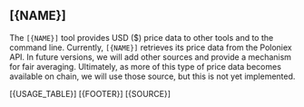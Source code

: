 ## [{NAME}]

The `[{NAME}]` tool provides USD ($) price data to other tools and to the command line. Currently, `[{NAME}]` retrieves its price data from the Poloniex API. In future versions, we will add other sources and provide a mechanism for fair averaging. Ultimately, as more of this type of price data becomes available on chain, we will use those source, but this is not yet implemented.

[{USAGE_TABLE}]
[{FOOTER}]
[{SOURCE}]

